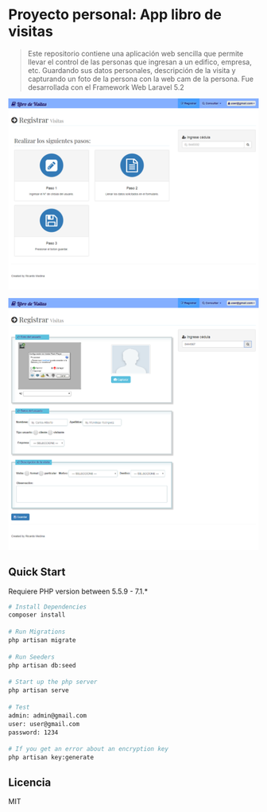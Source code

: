 # Proyecto personal: App libro de visitas

> Este repositorio contiene una aplicación web sencilla que permite llevar el control de las personas que ingresan a un edifico, empresa, etc. Guardando sus datos personales, descripción de la visita y capturando un foto de la persona con la web cam de la persona. Fue desarrollada con el Framework Web Laravel 5.2

![Captura de la App](./readme-static/captura1.png)

![Captura de la App](./readme-static/captura2.png)

## Quick Start

Requiere PHP version between 5.5.9 - 7.1.*

``` bash
# Install Dependencies
composer install

# Run Migrations
php artisan migrate

# Run Seeders
php artisan db:seed

# Start up the php server
php artisan serve

# Test
admin: admin@gmail.com
user: user@gmail.com
password: 1234

# If you get an error about an encryption key
php artisan key:generate

```
## Licencia 

MIT